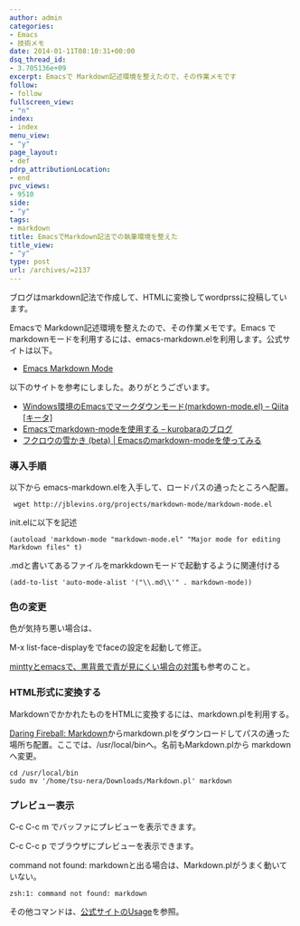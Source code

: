 ```yaml
---
author: admin
categories:
- Emacs
- 技術メモ
date: 2014-01-11T08:10:31+00:00
dsq_thread_id:
- 3.705136e+09
excerpt: Emacsで Markdown記述環境を整えたので、その作業メモです
follow:
- follow
fullscreen_view:
- "n"
index:
- index
menu_view:
- "y"
page_layout:
- def
pdrp_attributionLocation:
- end
pvc_views:
- 9510
side:
- "y"
tags:
- markdown
title: EmacsでMarkdown記法での執筆環境を整えた
title_view:
- "y"
type: post
url: /archives/=2137
---
```


ブログはmarkdown記法で作成して、HTMLに変換してwordprssに投稿しています。

Emacsで Markdown記述環境を整えたので、その作業メモです。Emacs で markdownモードを利用するには、emacs-markdown.elを利用します。公式サイトは以下。

  * [Emacs Markdown Mode][1]

以下のサイトを参考にしました。ありがとうございます。

  * [Windows環境のEmacsでマークダウンモード(markdown-mode.el) &#8211; Qiita [キータ]][2]
  * [Emacsでmarkdown-modeを使用する &#8211; kurobaraのブログ][3]
  * [フクロウの雪かき (beta) | Emacsのmarkdown-modeを使ってみる][4]

### 導入手順

以下から emacs-markdown.elを入手して、ロードパスの通ったところへ配置。

     wget http://jblevins.org/projects/markdown-mode/markdown-mode.el
    

init.elに以下を記述

    (autoload 'markdown-mode "markdown-mode.el" "Major mode for editing Markdown files" t)
    

.mdと書いてあるファイルをmarkkdownモードで起動するように関連付ける

    (add-to-list 'auto-mode-alist '("\\.md\\'" . markdown-mode))
    

### 色の変更

色が気持ち悪い場合は、

M-x list-face-displayをでfaceの設定を起動して修正。

[minttyとemacsで、黒背景で青が見にくい場合の対策][5]も参考のこと。

### HTML形式に変換する

MarkdownでかかれたものをHTMLに変換するには、markdown.plを利用する。

[Daring Fireball: Markdown][6]からmarkdown.plをダウンロードしてパスの通った場所ち配置。ここでは、/usr/local/binへ。名前もMarkdown.plから markdownへ変更。

    cd /usr/local/bin
    sudo mv '/home/tsu-nera/Downloads/Markdown.pl' markdown
    

### プレビュー表示

C-c C-c m でバッファにプレビューを表示できます。
  
C-c C-c p でブラウザにプレビューを表示できます。

command not found: markdownと出る場合は、Markdown.plがうまく動いていない。

    zsh:1: command not found: markdown
    

その他コマンドは、[公式サイトのUsage][1]を参照。

 [1]: http://jblevins.org/projects/markdown-mode/
 [2]: http://qiita.com/umeneri/items/8824907d50e3108481b3
 [3]: http://moonstruckdrops.github.io/blog/2013/03/24/markdown-mode/
 [4]: http://blog.s-amemiya.com/development/emacs%E3%81%AEmarkdown-mode%E3%82%92%E4%BD%BF%E3%81%A3%E3%81%A6%E3%81%BF%E3%82%8B/
 [5]: https://futurismo.biz/archives/1322
 [6]: http://daringfireball.net/projects/markdown/
